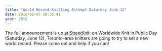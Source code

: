 ```yaml
---
title: "World Record Knitting Attempt Saturday June 12"
date: 2010-05-07 19:38:41
year: 2010
---
```

The full announcement is <a href="http://www.streetknit.ca/?p=90">up at StreetKnit</a>: on Worldwide Knit in Public Day (Saturday, June 12), Toronto-area knitters are going to try to set a new world record.  Please come out and help if you can!
